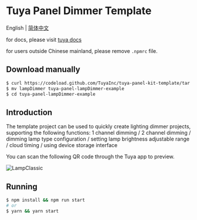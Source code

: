 # Tuya Panel Dimmer Template

English | [简体中文](./README-zh_CN.md)

for docs, please visit [tuya docs](https://docs.tuya.com)

for users outside Chinese mainland, please remove `.npmrc` file.

## Download manually

```bash
$ curl https://codeload.github.com/TuyaInc/tuya-panel-kit-template/tar.gz/develop | tar -xz --strip=2 tuya-panel-kit-template-develop/examples/lampDimmer
$ mv lampDimmer tuya-panel-lampDimmer-example
$ cd tuya-panel-lampDimmer-example
```

## Introduction

The template project can be used to quickly create lighting dimmer projects, supporting the following functions: 1 channel dimming / 2 channel dimming / dimming lamp type configuration / setting lamp brightness adjustable range / cloud timing / using device storage interface

You can scan the following QR code through the Tuya app to preview.

![LampClassic](https://images.tuyacn.com/rms-static/20ba64e0-bb47-11ea-96f0-cda03b175b6c-1593572475438.png?tyName=lampDimmer.png)



## Running

```bash
$ npm install && npm run start
# or
$ yarn && yarn start
```
